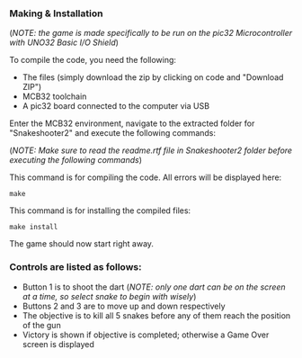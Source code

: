 ### Making & Installation
(*NOTE: the game is made specifically to be run on the pic32 Microcontroller with UNO32 Basic I/O Shield*)

To compile the code, you need the following:
* The files (simply download the zip by clicking on code and "Download ZIP")
* MCB32 toolchain
* A pic32 board connected to the computer via USB

Enter the MCB32 environment, navigate to the extracted folder for "Snakeshooter2" and execute the following commands:

(*NOTE: Make sure to read the readme.rtf file in Snakeshooter2 folder before executing the following commands*)

This command is for compiling the code. All errors will be displayed here:
```
make
```

This command is for installing the compiled files:
```
make install
```

The game should now start right away.

### Controls are listed as follows:

* Button 1 is to shoot the dart (*NOTE: only one dart can be on the screen at a time, so select snake to begin with wisely*)
* Buttons 2 and 3 are to move up and down respectively
* The objective is to kill all 5 snakes before any of them reach the position of the gun
* Victory is shown if objective is completed; otherwise a Game Over screen is displayed

